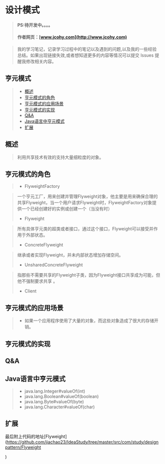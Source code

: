 
#  设计模式
> #### PS:待开发中。。。。
> #### 作者网页：[www.jcohy.com](http://www.jcohy.com)  	

>  我的学习笔记，记录学习过程中的笔记以及遇到的问题,以及我的一些经验总结。如果出现链接失效,或者想知道更多的内容等情况可以提交 Issues 提醒我修改相关内容。

## 亨元模式
> * [概述](#gaishu)
> * [亨元模式的角色](#role)
> * [亨元模式的应用场景](#sign)
> * [亨元模式的实现](#shixian)
> * [Q&A](#qa)
> * [Java语言中亨元模式](#java)
> * [扩展](#kuozhan)

<p id="gaishu">

##  概述

>  利用共享技术有效的支持大量细粒度的对象。

<p id="role">

## 亨元模式的角色

>  *  FlyweightFactory

>   一个亨元工厂，用来创建并管理Flyweight对象，他主要是用来确保合理的共享Flyweight，当一个用户请求Flyweight时，FlyweightFactory对象提供一个已经创建好的实例或创建一个（当没有时）
>  *  Flyweight

>   所有具体亨元类的超类或者接口，通过这个接口，Flyweight可以接受并作用于外部状态。
>  *  ConcreteFlyweight

>   继承或者实现Flyweight，并未内部状态增加存储空间。
>  *  UnsharedConcreteFlyweight

>   指那些不需要共享的Flyweight子类，因为Flyweight接口共享成为可能，但他不强制要求共享 。
>  *  Client

>


<p id="sign">

##  亨元模式的应用场景

>  *  如果一个应用程序使用了大量的对象，而这些对象造成了很大的存储开销。

<p id="shixian">

## 亨元模式的实现

              


         
<p id="qa">

##  Q&A



<p id="java">
        
##  Java语言中亨元模式

>  *  java.lang.Integer#valueOf(int)
>  *  java.lang.Boolean#valueOf(boolean)
>  *   java.lang.Byte#valueOf(byte)
>  *  java.lang.Character#valueOf(char)


<p id="kuozhan">

##  扩展
    
    
    
最后附上代码的地址[Flyweight](https://github.com/jiachao23/IdeaStudy/tree/master/src/com/study/designpattern/Flyweight



)    